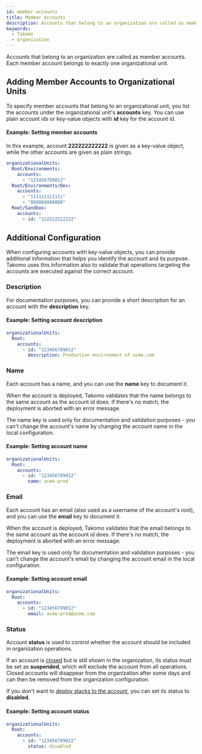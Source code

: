 ```yaml
---
id: member-accounts
title: Member Accounts
description: Accounts that belong to an organization are called as member accounts. Each member account belongs to exactly one organizational unit
keywords:
  - Takomo
  - organization
---
```


Accounts that belong to an organization are called as member accounts. Each member account belongs to exactly one organizational unit. 

## Adding Member Accounts to Organizational Units

To specify member accounts that belong to an organizational unit, you list the accounts under the organizational unit's **accounts** key. You can use plain account ids or key-value objects with **id** key for the account id.

#### Example: Setting member accounts

In this example, account **222222222222** is given as a key-value object, while the other accounts are given as plain strings.

```yaml title="organization.yml"
organizationalUnits:
  Root/Environments:
    accounts:
      - "123456789012"
  Root/Environments/Dev:
    accounts:
      - "111111111111"
      - "888888888888"
  Root/Sandbox:
    accounts:
      - id: "222222222222"
```

## Additional Configuration

When configuring accounts with key-value objects, you can provide additional information that helps you identify the account and its purpose. Takomo uses this information also to validate that operations targeting the accounts are executed against the correct account. 

### Description

For documentation purposes, you can provide a short description for an account with the **description** key.

#### Example: Setting account description

```yaml title="organization.yml"
organizationalUnits:
  Root:
    accounts:
      - id: "123456789012"
        description: Production environment of acme.com
```

### Name

Each account has a name, and you can use the **name** key to document it. 

When the account is deployed, Takomo validates that the name belongs to the same account as the account id does. If there's no match, the deployment is aborted with an error message.

The name key is used only for documentation and validation purposes - you can't change the account's name by changing the account name in the local configuration.

#### Example: Setting account name

```yaml title="organization.yml"
organizationalUnits:
  Root:
    accounts:
      - id: "123456789012"
        name: acme-prod
```

### Email

Each account has an email (also used as a username of the account's root), and you can use the **email** key to document it.

When the account is deployed, Takomo validates that the email belongs to the same account as the account id does. If there's no match, the deployment is aborted with an error message.

The email key is used only for documentation and validation purposes - you can't change the account's email by changing the account email in the local configuration.

#### Example: Setting account email

```yaml title="organization.yml"
organizationalUnits:
  Root:
    accounts:
      - id: "123456789012"
        email: acme-prod@acme.com
```

### Status

Account **status** is used to control whether the account should be included in organization operations.

If an account is [closed](https://docs.aws.amazon.com/awsaccountbilling/latest/aboutv2/close-account.html) but is still shown in the organization, its status must be set as **suspended**, which will exclude the account from all operations. Closed accounts will disappear from the organization after some days and can then be removed from the organization configuration.

If you don't want to [deploy stacks to the account](/docs/organizations/deploying-stacks-to-member-accounts), you can set its status to **disabled**.

#### Example: Setting account status

```yaml title="organization.yml"
organizationalUnits:
  Root:
    accounts:
      - id: "123456789012"
        status: disabled
```


 